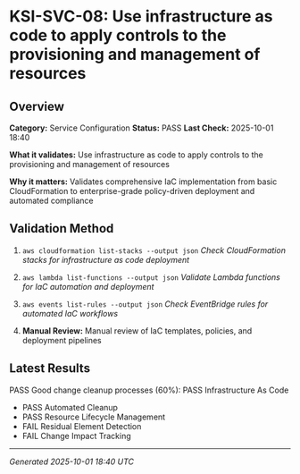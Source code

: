 # KSI-SVC-08: Use infrastructure as code to apply controls to the provisioning and management of resources

## Overview

**Category:** Service Configuration
**Status:** PASS
**Last Check:** 2025-10-01 18:40

**What it validates:** Use infrastructure as code to apply controls to the provisioning and management of resources

**Why it matters:** Validates comprehensive IaC implementation from basic CloudFormation to enterprise-grade policy-driven deployment and automated compliance

## Validation Method

1. `aws cloudformation list-stacks --output json`
   *Check CloudFormation stacks for infrastructure as code deployment*

2. `aws lambda list-functions --output json`
   *Validate Lambda functions for IaC automation and deployment*

3. `aws events list-rules --output json`
   *Check EventBridge rules for automated IaC workflows*

4. **Manual Review:** Manual review of IaC templates, policies, and deployment pipelines

## Latest Results

PASS Good change cleanup processes (60%): PASS Infrastructure As Code
- PASS Automated Cleanup
- PASS Resource Lifecycle Management
- FAIL Residual Element Detection
- FAIL Change Impact Tracking

---
*Generated 2025-10-01 18:40 UTC*